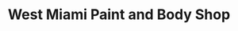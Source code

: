 ---
title: "West Miami Paint and Body Shop"
url: /west-miami/west-miami-paint-and-body-shop/
shop: Autowerkstatt
---